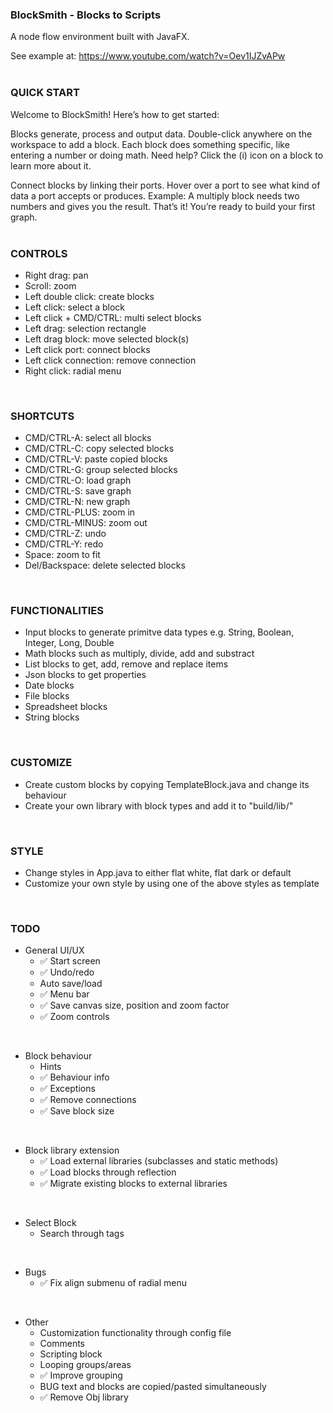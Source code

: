### BlockSmith - Blocks to Scripts
A node flow environment built with JavaFX.<br>

See example at: https://www.youtube.com/watch?v=Oev1IJZvAPw
<br><br>

### QUICK START
Welcome to BlockSmith! Here’s how to get started:

Blocks generate, process and output data.
Double-click anywhere on the workspace to add a block.
Each block does something specific, like entering a number or doing math.
Need help? Click the (i) icon on a block to learn more about it.

Connect blocks by linking their ports.
Hover over a port to see what kind of data a port accepts or produces.
Example: A multiply block needs two numbers and gives you the result.
That’s it! You’re ready to build your first graph.
<br><br>

### CONTROLS
* Right drag: pan
* Scroll: zoom
* Left double click: create blocks
* Left click: select a block
* Left click + CMD/CTRL: multi select blocks
* Left drag: selection rectangle
* Left drag block: move selected block(s)
* Left click port: connect blocks
* Left click connection: remove connection
* Right click: radial menu
<br>

### SHORTCUTS
* CMD/CTRL-A: select all blocks
* CMD/CTRL-C: copy selected blocks
* CMD/CTRL-V: paste copied blocks
* CMD/CTRL-G: group selected blocks
* CMD/CTRL-O: load graph
* CMD/CTRL-S: save graph
* CMD/CTRL-N: new graph
* CMD/CTRL-PLUS: zoom in
* CMD/CTRL-MINUS: zoom out
* CMD/CTRL-Z: undo
* CMD/CTRL-Y: redo
* Space: zoom to fit
* Del/Backspace: delete selected blocks
<br>

### FUNCTIONALITIES
* Input blocks to generate primitve data types e.g. String, Boolean, Integer, Long, Double
* Math blocks such as multiply, divide, add and substract
* List blocks to get, add, remove and replace items
* Json blocks to get properties
* Date blocks
* File blocks
* Spreadsheet blocks
* String blocks
<br>

### CUSTOMIZE
* Create custom blocks by copying TemplateBlock.java and change its behaviour
* Create your own library with block types and add it to "build/lib/"
<br>

### STYLE
* Change styles in App.java to either flat white, flat dark or default
* Customize your own style by using one of the above styles as template
<br>

### TODO
* General UI/UX
    * ✅ Start screen
    * ✅ Undo/redo
    * Auto save/load
    * ✅ Menu bar
    * ✅ Save canvas size, position and zoom factor
    * ✅ Zoom controls
<br>

* Block behaviour
    * Hints
    * ✅ Behaviour info
    * ✅ Exceptions
    * ✅ Remove connections
    * ✅ Save block size
<br>

* Block library extension
    * ✅ Load external libraries (subclasses and static methods)
    * ✅ Load blocks through reflection
    * ✅ Migrate existing blocks to external libraries
<br>

* Select Block
    * Search through tags
<br>

* Bugs
    * ✅ Fix align submenu of radial menu
<br>

* Other
    * Customization functionality through config file
    * Comments
    * Scripting block
    * Looping groups/areas
    * ✅ Improve grouping
    * BUG text and blocks are copied/pasted simultaneously
    * ✅ Remove Obj library
